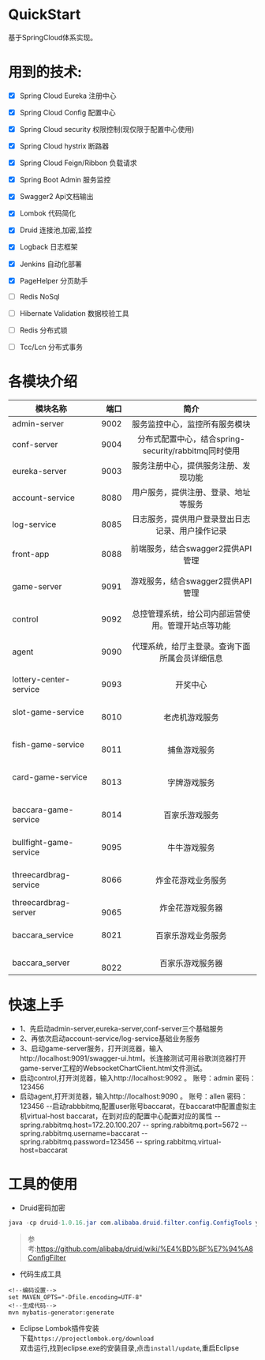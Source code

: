 # QuickStart
基于SpringCloud体系实现。

# 用到的技术:
- [x] Spring Cloud Eureka 注册中心
- [x] Spring Cloud Config 配置中心
- [x] Spring Cloud security 权限控制(现仅限于配置中心使用)
- [x] Spring Cloud hystrix 断路器
- [x] Spring Cloud Feign/Ribbon 负载请求
- [x] Spring Boot Admin 服务监控
- [x] Swagger2 Api文档输出
- [x] Lombok 代码简化
- [x] Druid 连接池,加密,监控
- [x] Logback 日志框架
- [x] Jenkins 自动化部署
- [x] PageHelper 分页助手
- [ ] Redis NoSql
- [ ] Hibernate Validation 数据校验工具
- [ ] Redis 分布式锁
- [ ] Tcc/Lcn 分布式事务 


# 各模块介绍

| 模块名称        | 端口   |  简介  |
| --------   | -----:  | :----:  |
| admin-server      | 9002   |   服务监控中心，监控所有服务模块    |
| conf-server        |   9004   |   分布式配置中心，结合spring-security/rabbitmq同时使用   |
| eureka-server        |    9003    |  服务注册中心，提供服务注册、发现功能  |
| account-service        |    8080    |  用户服务，提供注册、登录、地址等服务  |
| log-service        |    8085    |  日志服务，提供用户登录登出日志记录、用户操作记录  |
| front-app        |    8088    |  前端服务，结合swagger2提供API管理  |
| game-server        |    9091    |  游戏服务，结合swagger2提供API管理  |
| control        |    9092    |  总控管理系统，给公司内部运营使用。管理开站点等功能  |
| agent        |    9090    |  代理系统，给厅主登录。查询下面所属会员详细信息  |
| lottery-center-service        |    9093    |  开奖中心  |
| slot-game-service        |    8010    |  老虎机游戏服务  |
| fish-game-service        |    8011    |  捕鱼游戏服务  |
| card-game-service        |    8013    |  字牌游戏服务  |
| baccara-game-service        |    8014    |  百家乐游戏服务  |
| bullfight-game-service        |    9095    |  牛牛游戏服务  |
| threecardbrag-service         |    8066    |  炸金花游戏业务服务  |
| threecardbrag-server          |    9065 |  炸金花游戏服务器 |
| baccara_service      |    8021    | 百家乐游戏业务服务  |
| baccara_server        |    8022 |  百家乐游戏服务器 |
# 快速上手
- 1、先启动admin-server,eureka-server,conf-server三个基础服务
- 2、再依次启动account-service/log-service基础业务服务
- 3、启动game-server服务，打开浏览器，输入http://localhost:9091/swagger-ui.html。长连接测试可用谷歌浏览器打开game-server工程的WebsocketChartClient.html文件测试。
- 启动control,打开浏览器，输入http://localhost:9092  。 账号：admin 密码：123456
- 启动agent,打开浏览器，输入http://localhost:9090  。 账号：allen 密码：123456
--启动rabbbitmq,配置user账号baccarat，在baccarat中配置虚拟主机virtual-host baccarat，在到对应的配置中心配置对应的属性
--spring.rabbitmq.host=172.20.100.207
-- spring.rabbitmq.port=5672
-- spring.rabbitmq.username=baccarat
-- spring.rabbitmq.password=123456
-- spring.rabbitmq.virtual-host=baccarat
# 工具的使用
* Druid密码加密
```java
java -cp druid-1.0.16.jar com.alibaba.druid.filter.config.ConfigTools you_password
```
> 参考:https://github.com/alibaba/druid/wiki/%E4%BD%BF%E7%94%A8ConfigFilter

* 代码生成工具
```shell
<!--编码设置-->
set MAVEN_OPTS="-Dfile.encoding=UTF-8"
<!--生成代码-->
mvn mybatis-generator:generate
```

* Eclipse Lombok插件安装  
下载`https://projectlombok.org/download`  
双击运行,找到eclipse.exe的安装目录,点击`install/update`,重启Eclipse


	
	
	


